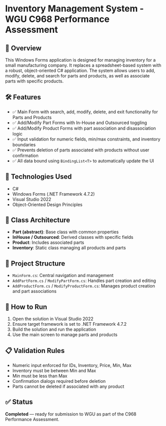 # Inventory Management System - WGU C968 Performance Assessment

## 📌 Overview
This Windows Forms application is designed for managing inventory for a small manufacturing company. It replaces a spreadsheet-based system with a robust, object-oriented C# application. The system allows users to add, modify, delete, and search for parts and products, as well as associate parts with specific products.

## 🛠 Features
- ✅ Main Form with search, add, modify, delete, and exit functionality for Parts and Products
- ✅ Add/Modify Part Forms with In-House and Outsourced toggling
- ✅ Add/Modify Product Forms with part association and disassociation logic
- ✅ Input validation for numeric fields, min/max constraints, and inventory boundaries
- ✅ Prevents deletion of parts associated with products without user confirmation
- ✅ All data bound using `BindingList<T>` to automatically update the UI

## 🧱 Technologies Used
- C#
- Windows Forms (.NET Framework 4.7.2)
- Visual Studio 2022
- Object-Oriented Design Principles

## 🧩 Class Architecture
- **Part (abstract)**: Base class with common properties
- **InHouse / Outsourced**: Derived classes with specific fields
- **Product**: Includes associated parts
- **Inventory**: Static class managing all products and parts

## 📁 Project Structure
- `MainForm.cs`: Central navigation and management
- `AddPartForm.cs` / `ModifyPartForm.cs`: Handles part creation and editing
- `AddProductForm.cs` / `ModifyProductForm.cs`: Manages product creation and part associations

## 🚀 How to Run
1. Open the solution in Visual Studio 2022
2. Ensure target framework is set to .NET Framework 4.7.2
3. Build the solution and run the application
4. Use the main screen to manage parts and products

## 📋 Validation Rules
- Numeric input enforced for IDs, Inventory, Price, Min, Max
- Inventory must be between Min and Max
- Min must be less than Max
- Confirmation dialogs required before deletion
- Parts cannot be deleted if associated with any product

## ✅ Status
**Completed** — ready for submission to WGU as part of the C968 Performance Assessment.

